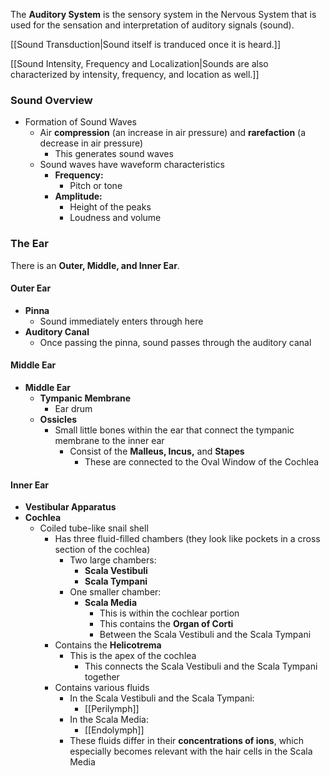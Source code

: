 The **Auditory System** is the sensory system in the Nervous System that is used for the sensation and interpretation of auditory signals (sound).

[[Sound Transduction|Sound itself is tranduced once it is heard.]]

[[Sound Intensity, Frequency and Localization|Sounds are also characterized by intensity, frequency, and location as well.]]

### Sound Overview
- Formation of Sound Waves
	- Air **compression** (an increase in air pressure) and **rarefaction** (a decrease in air pressure)
		- This generates sound waves
	- Sound waves have waveform characteristics
		- **Frequency:**
			- Pitch or tone
		- **Amplitude:**
			- Height of the peaks
			- Loudness and volume

### The Ear
There is an **Outer, Middle, and Inner Ear**.

#### Outer Ear
- **Pinna**
	- Sound immediately enters through here
- **Auditory Canal**
	- Once passing the pinna, sound passes through the auditory canal

#### Middle Ear
- **Middle Ear**
	- **Tympanic Membrane**
		- Ear drum
	- **Ossicles**
		- Small little bones within the ear that connect the tympanic membrane to the inner ear
			- Consist of the **Malleus, Incus,** and **Stapes**
				- These are connected to the Oval Window of the Cochlea

#### Inner Ear
- **Vestibular Apparatus**
- **Cochlea**
	- Coiled tube-like snail shell
		- Has three fluid-filled chambers (they look like pockets in a cross section of the cochlea)
			- Two large chambers:
				- **Scala Vestibuli**
				- **Scala Tympani**
			- One smaller chamber:
				- **Scala Media**
					- This is within the cochlear portion
					- This contains the **Organ of Corti**
					- Between the Scala Vestibuli and the Scala Tympani
		- Contains the **Helicotrema**
			- This is the apex of the cochlea
				- This connects the Scala Vestibuli and the Scala Tympani together
		- Contains various fluids
			- In the Scala Vestibuli and the Scala Tympani:
				- [[Perilymph]]
			- In the Scala Media:
				- [[Endolymph]]
			- These fluids differ in their **concentrations of ions**, which especially becomes relevant with the hair cells in the Scala Media 
